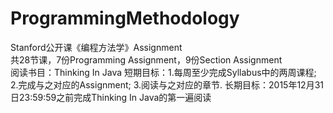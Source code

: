 # ProgrammingMethodology
Stanford公开课《编程方法学》Assignment  
共28节课，7份Programming Assignment，9份Section Assignment  
阅读书目：Thinking In Java
短期目标：1.每周至少完成Syllabus中的两周课程;  
          2.完成与之对应的Assignment;
          3.阅读与之对应的章节.
长期目标：2015年12月31日23:59:59之前完成Thinking In Java的第一遍阅读
